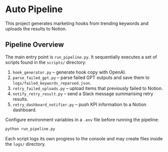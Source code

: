 # Auto Pipeline

This project generates marketing hooks from trending keywords and uploads the results to Notion.

## Pipeline Overview

The main entry point is `run_pipeline.py`. It sequentially executes a set of scripts found in the `scripts/` directory:

1. `hook_generator.py` – generate hook copy with OpenAI.
2. `parse_failed_gpt.py` – parse failed GPT outputs and save them to `logs/failed_keywords_reparsed.json`.
3. `retry_failed_uploads.py` – upload items that previously failed to Notion.
4. `notify_retry_result.py` – send a Slack message summarising retry results.
5. `retry_dashboard_notifier.py` – push KPI information to a Notion dashboard.

Configure environment variables in a `.env` file before running the pipeline:

```bash
python run_pipeline.py
```

Each script logs its own progress to the console and may create files inside the `logs/` directory.
